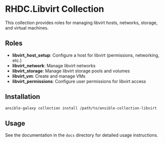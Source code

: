 # RHDC.Libvirt Collection

This collection provides roles for managing libvirt hosts, networks, storage, and virtual machines.

## Roles

- **libvirt_host_setup**: Configure a host for libvirt (permissions, networking, etc.)
- **libvirt_network**: Manage libvirt networks
- **libvirt_storage**: Manage libvirt storage pools and volumes
- **libvirt_vm**: Create and manage VMs
- **libvirt_permissions**: Configure user permissions for libvirt access

## Installation

```bash
ansible-galaxy collection install /path/to/ansible-collection-libvirt -f
```

## Usage

See the documentation in the `docs` directory for detailed usage instructions.
